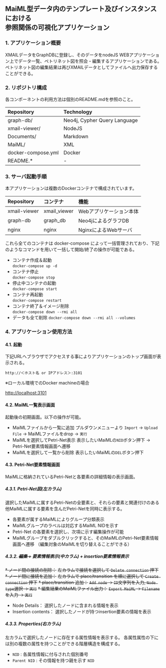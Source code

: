 ## MaiML型データ内のテンプレート及びインスタンスにおける<br>参照関係の可視化アプリケーション<!-- omit in toc -->

### 1. アプリケーション概要
XMAILデータをGraphDBに登録し、そのデータをnodeJS WEBアプリケーション上でデータ一覧、ペトリネット図を照会・編集するアプリケーションである。ペトリネット図の編集結果は再びXMAILデータとしてファイルへ出力保存することができる。


### 2. リポジトリ構成
各コンポーネントの利用方法は個別のREADME.mdを参照のこと。

|Repository|Technology|
|:-----|:-----|
|graph-db/|Neo4j, Cypher Query Language|
|xmail-viewer/|NodeJS|
|Documents/|Markdown|
|MaiML/|XML|
|docker-compose.yml|Docker|
|README.*| - |


### 3. サーバ起動手順

本アプリケーションは複数のDockerコンテナで構成されています。

|Repository|コンテナ|機能|
|:--|:--|:--|
|xmail-viewer|xmail_viewer|Webアプリケーション本体|
|graph-db|graph_db|Neo4jによるグラフDB|
|nginx|nginx|NginxによるWebサーバ|


これら全てのコンテナは docker-compose によって一括管理されており、下記のようなコマンドを用いて一括して開始/終了の操作が可能である。

- コンテナ作成＆起動  
`docker-compose up -d`
- コンテナ停止  
`docker-compose stop`
- 停止中コンテナの起動  
`docker-compose start`
- コンテナ再起動  
`docker-compose restart`
- コンテナ終了＆イメージ削除  
`docker-compose down --rmi all`
- データも全て削除
`docker-compose down --rmi all --volumes`


### 4. アプリケーション使用方法

#### 4.1. 起動
下記URLへブラウザでアクセスする事によりアプリケーションのトップ画面が表示される。

`http://＜ホスト名 or IPアドレス＞:3101`

※ローカル環境でのDocker machineの場合

[http://localhost:3101](http://localhost:3101)

#### 4.2. MaiML一覧表示画面

起動後の初期画面。以下の操作が可能。
* MaiMLファイルから一覧に追加
プルダウンメニューより `Import` &rarr; `Upload File` &rarr; MaiMLファイルをdrop &rarr; `実行`
* MaiMLを選択してPetri-Net表示
表示したいMaiMLの`NID`ボタン押下 &rarr; Petri-Net要素情報画面へ遷移
* MaiMLを選択して一覧から削除
表示したいMaiMLの`DEL`ボタン押下

#### 4.3. Petri-Net要素情報画面

MaiMLに格納されているPetri-Netと各要素の詳細情報の表示画面。

##### 4.3.1. Petri-Net図(左カラム)
選択したMaiMLに属するPetri-Netの全要素と、それらの要素と関連付けのある他MaiMLに属する要素を含んだPetri-Netを同時に表示する。

* 各要素が属するMaiMLによりグループ分類表示
* MaiMLグループのラベルは対応するMaiML NIDを示す
* Petri-Net の各要素を選択し、次項に示す編集操作が可能
* MaiMLグループをダブルクリックすると、そのMaiMLのPetri-Net要素情報画面へ遷移
（編集対象のMaiMLを切り替えることができる）

##### 4.3.2. ~~編集 +~~ 要素情報表示(中カラム) + insertion要素情報表示
~~* ノード間の接続の削除：~~
~~左カラムで接続を選択して `Delete connection` 押下~~
~~* ノード間に接続を追加：~~
~~左カラムで place/transition を順に選択して `Create connection` 押下~~
~~* place/transition 追加：~~
~~`Add node` &rarr; `ID`文字列を入力, `Node type`選択 &rarr; `実行`~~
~~* 編集結果のMaiMLファイル出力：~~
~~`Export MaiML` &rarr; `Filename` を入力 &rarr; `実行`~~
* Node Details：
選択したノードに含まれる情報を表示
* Insertion contents：
選択したノードが持つinsertion要素の情報を表示
  
##### 4.3.3. Properties(右カラム)

左カラムで選択したノードに存在する属性情報を表示する。
各属性属性の下には別の複数の属性を持つことができる階層構造を構成する。

* `NID` : 各属性情報に付与された個別番号
* `Parent NID` : その情報を持つ親を示す `NID`




